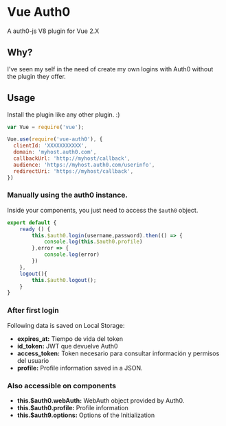 # Vue Auth0

A auth0-js V8 plugin for Vue 2.X

## Why?

I've seen my self in the need of create my own logins with Auth0 without the plugin they offer.

## Usage

Install the plugin like any other plugin. :)

~~~js
var Vue = require('vue');

Vue.use(require('vue-auth0'), {
  clientId: 'XXXXXXXXXXX',
  domain: 'myhost.auth0.com',
  callbackUrl: 'http://myhost/callback',
  audience: 'https://myhost.auth0.com/userinfo',
  redirectUri: 'https://myhost/callback',
})

~~~

### Manually using the auth0 instance.

Inside your components, you just need to access the `$auth0` object.

~~~js
export default {
    ready () {
        this.$auth0.login(username,password).then(() => {
            console.log(this.$auth0.profile)
        },error => {
            console.log(error)
        })
    },
    logout(){
        this.$auth0.logout();
    }
}
~~~


### After first login

Following data is saved on Local Storage:

- **expires_at:** Tiempo de vida del token
- **id_token:** JWT que devuelve Auth0
- **access_token:** Token necesario para consultar información y permisos del usuario
- **profile:** Profile information saved in a JSON.


### Also accessible on components

- **this.$auth0.webAuth:** WebAuth object provided by Auth0.
- **this.$auth0.profile:** Profile information
- **this.$auth9.options:** Options of the Initialization

